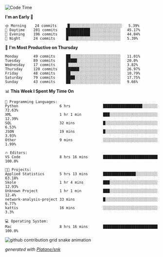 <!--START_SECTION:waka-->
![Code Time](http://img.shields.io/badge/Code%20Time-230%20hrs%2059%20mins-blue)

**I'm an Early 🐤** 

```text
🌞 Morning    24 commits     █░░░░░░░░░░░░░░░░░░░░░░░░   5.39% 
🌆 Daytime    201 commits    ███████████░░░░░░░░░░░░░░   45.17% 
🌃 Evening    196 commits    ███████████░░░░░░░░░░░░░░   44.04% 
🌙 Night      24 commits     █░░░░░░░░░░░░░░░░░░░░░░░░   5.39%

```
📅 **I'm Most Productive on Thursday** 

```text
Monday       49 commits     ██░░░░░░░░░░░░░░░░░░░░░░░   11.01% 
Tuesday      89 commits     █████░░░░░░░░░░░░░░░░░░░░   20.0% 
Wednesday    17 commits     █░░░░░░░░░░░░░░░░░░░░░░░░   3.82% 
Thursday     120 commits    ██████░░░░░░░░░░░░░░░░░░░   26.97% 
Friday       48 commits     ██░░░░░░░░░░░░░░░░░░░░░░░   10.79% 
Saturday     79 commits     ████░░░░░░░░░░░░░░░░░░░░░   17.75% 
Sunday       43 commits     ██░░░░░░░░░░░░░░░░░░░░░░░   9.66%

```


📊 **This Week I Spent My Time On** 

```text
💬 Programming Languages: 
Python                   6 hrs               ██████████████████░░░░░░░   72.63% 
XML                      1 hr 1 min          ███░░░░░░░░░░░░░░░░░░░░░░   12.39% 
SQL                      32 mins             █░░░░░░░░░░░░░░░░░░░░░░░░   6.53% 
JSON                     19 mins             █░░░░░░░░░░░░░░░░░░░░░░░░   3.93% 
Other                    9 mins              ░░░░░░░░░░░░░░░░░░░░░░░░░   1.99%

🔥 Editors: 
VS Code                  8 hrs 16 mins       █████████████████████████   100.0%

🐱‍💻 Projects: 
Applied Statistics       5 hrs 13 mins       ███████████████░░░░░░░░░░   63.18% 
Skole                    1 hr 4 mins         ███░░░░░░░░░░░░░░░░░░░░░░   12.93% 
Unknown Project          1 hr 1 min          ███░░░░░░░░░░░░░░░░░░░░░░   12.4% 
network-analysis-project 33 mins             █░░░░░░░░░░░░░░░░░░░░░░░░   6.77% 
kattis                   16 mins             ░░░░░░░░░░░░░░░░░░░░░░░░░   3.3%

💻 Operating System: 
Mac                      8 hrs 16 mins       █████████████████████████   100.0%

```


<!--END_SECTION:waka-->


<!--Snake Game-->
![github contribution grid snake animation](https://raw.githubusercontent.com/viggo-gascou/viggo-gascou/output/github-contribution-grid-snake.svg)

_generated with [Platane/snk](https://github.com/Platane/snk)_
<!--Snake Game-->

